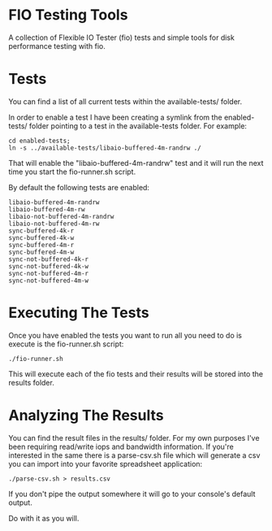 FIO Testing Tools
===========

A collection of Flexible IO Tester (fio) tests and simple tools for disk performance testing with fio.

Tests
===========

You can find a list of all current tests within the available-tests/ folder.

In order to enable a test I have been creating a symlink from the enabled-tests/ folder pointing to a test in the available-tests folder. For example:

    cd enabled-tests;
    ln -s ../available-tests/libaio-buffered-4m-randrw ./

That will enable the "libaio-buffered-4m-randrw" test and it will run the next time you start the fio-runner.sh script.

By default the following tests are enabled:

    libaio-buffered-4m-randrw
    libaio-buffered-4m-rw
    libaio-not-buffered-4m-randrw
    libaio-not-buffered-4m-rw
    sync-buffered-4k-r
    sync-buffered-4k-w
    sync-buffered-4m-r
    sync-buffered-4m-w
    sync-not-buffered-4k-r
    sync-not-buffered-4k-w
    sync-not-buffered-4m-r
    sync-not-buffered-4m-w

Executing The Tests
===========

Once you have enabled the tests you want to run all you need to do is execute is the fio-runner.sh script:

    ./fio-runner.sh

This will execute each of the fio tests and their results will be stored into the results folder.

Analyzing The Results
===========

You can find the result files in the results/ folder. For my own purposes I've been requiring read/write iops and bandwidth information. If you're interested in the same there is a parse-csv.sh file which will generate a csv you can import into your favorite spreadsheet application:

    ./parse-csv.sh > results.csv

If you don't pipe the output somewhere it will go to your console's default output.

Do with it as you will.